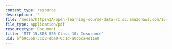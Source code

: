 ```yaml
---
content_type: resource
description: ''
file: /media/https%3A/open-learning-course-data-rc.s3.amazonaws.com/15-s08-fintech-shaping-the-financial-world-spring-2020/bfb9c36b3cc2dba00c1da0dbca4d11e0_MIT15-S08S20_class10.pdf
file_type: application/pdf
resourcetype: Document
title: 'MIT 15.S08 S20 Class 10: Insurance'
uid: bfb9c36b-3cc2-dba0-0c1d-a0dbca4d11e0
---
```

